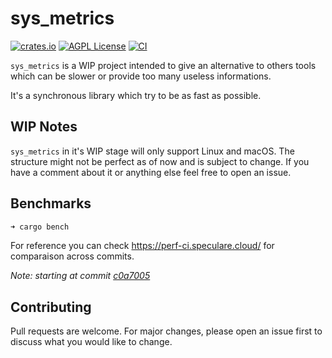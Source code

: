 sys_metrics
========
[![crates.io](https://img.shields.io/crates/v/sys_metrics.svg)](https://crates.io/crates/sys_metrics)
[![AGPL License](https://img.shields.io/badge/license-AGPL-blue.svg)](LICENSE)
[![CI](https://github.com/Martichou/sys_metrics/workflows/CI/badge.svg)](https://github.com/Martichou/sys_metrics/actions)

`sys_metrics` is a WIP project intended to give an alternative to others tools which can be slower or provide too many useless informations.

It's a synchronous library which try to be as fast as possible.

WIP Notes
--------------------------

`sys_metrics` in it's WIP stage will only support Linux and macOS.
The structure might not be perfect as of now and is subject to change. If you have a comment about it or anything else feel free to open an issue.

Benchmarks
--------------------------

```bash
➜ cargo bench
```

For reference you can check https://perf-ci.speculare.cloud/ for comparaison across commits.

_Note: starting at commit [c0a7005](https://github.com/Martichou/sys_metrics/commit/c0a700596c4366b65855083bdd2f8719e95ee0a1)_

Contributing
--------------------------

Pull requests are welcome. For major changes, please open an issue first to discuss what you would like to change.